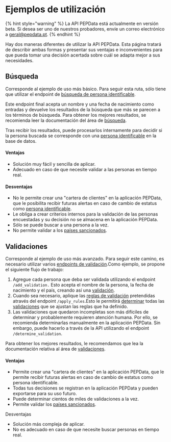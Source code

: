 # Ejemplos de utilización

{% hint style="warning" %}
La API PEPData está actualmente en versión beta. Si desea ser uno de nuestros probadores, envíe un correo electrónico a [geral@pepdata.pt](mailto:geral@pepdata.pt).
{% endhint %}

Hay dos maneras diferentes de utilizar la API PEPData. Esta página tratará de describir ambas formas y presentar sus ventajas e inconvenientes para que pueda tomar una decisión acertada sobre cuál se adapta mejor a sus necesidades.

## Búsqueda

Corresponde al ejemplo de uso más básico. Para seguir esta ruta, sólo tiene que utilizar el endpoint de [búsqueda de persona identificable](pesquisa.md#pesquisa-de-pessoa-identificavel).&#x20;

Este endpoint final acepta un nombre y una fecha de nacimiento como entradas y devuelve los resultados de la búsqueda que más se parecen a los términos de búsqueda. Para obtener los mejores resultados, se recomienda leer la documentación del área de [búsqueda](../a-aplicacao/pesquisa.md).

Tras recibir los resultados, puede procesarlos internamente para decidir si la persona buscada se corresponde con una [persona identificable](../glossario/glossario-aplicacao.md#pessoa-identificavel) en la base de datos.

#### Ventajas

* Solución muy fácil y sencilla de aplicar.
* Adecuado en caso de que necesite validar a las personas en tiempo real.

#### Desventajas

* No le permite crear una "cartera de clientes" en la aplicación PEPData, que le posibilita recibir futuras alertas en caso de cambio de estatus como [persona identificable](../glossario/glossario-aplicacao.md#pessoa-identificavel). &#x20;
* Le obliga a crear criterios internos para la validación de las personas encuestadas y su decisión no se almacena en la aplicación PEPData.
* Sólo se puede buscar a una persona a la vez.
* No permite validar a los [países sancionados](../glossario/glossario-aplicacao.md#pais-sancionado).

## Validaciones

Corresponde al ejemplo de uso más avanzado. Para seguir este camino, es necesario utilizar varios [endpoints de validación](validacoes.md).Como ejemplo, se propone el siguiente flujo de trabajo:

1. Agregue cada persona que deba ser validada utilizando el endpoint `/add_validation.` Esto acepta el nombre de la persona, la fecha de nacimiento y el país, creando así una [validación](../glossario/glossario-aplicacao.md#validacao).&#x20;
2. Cuando sea necesario, aplique las [reglas de validación](../a-aplicacao/validacoes/aplicacao-de-regras.md#regras-de-validacao) pretendidas através del endpoint `/apply_rules`.Esto le permitirá [determinar](../a-aplicacao/validacoes/#adicao-e-determinacao-de-validacoes) todas las [validaciones](../glossario/glossario-aplicacao.md#validacao) que se ajustan las reglas que ha definido.
3. Las validaciones que quedaron incompletas son más difíciles de determinar y probablemente requieren atención humana. Por ello, se recomienda determinarlas manualmente en la aplicación PEPData. Sin embargo, puede hacerlo a través de la API utilizando el endpoint `/determine_validation`.

Para obtener los mejores resultados, le recomendamos que lea la documentación relativa al área de [validaciones](../a-aplicacao/validacoes/).

#### Ventajas

* Permite crear una "cartera de clientes" en la aplicación PEPData, que le permite recibir futuras alertas en caso de cambio de estatus como persona identificable.
* Todas tus decisiones se registran en la aplicación PEPData y pueden exportarse para su uso futuro.
* Puede determinar cientos de miles de validaciones a la vez.
* Permite validar los [países sancionados](../glossario/glossario-aplicacao.md#pais-sancionado).

Desventajas

* Solución más compleja de aplicar.
* No es adecuado en caso de que necesite buscar personas en tiempo real.

